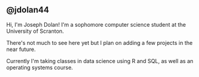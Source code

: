 ## @jdolan44
Hi, I'm Joseph Dolan! I'm a sophomore computer science student at the University of Scranton.

There's not much to see here yet but I plan on adding a few projects in the near future.

Currently I'm taking classes in data science using R and SQL, as well as an operating systems course.

<!---
- 👀 I’m interested in ...
- 🌱 I’m currently learning ...
- 💞️ I’m looking to collaborate on ...
- 📫 How to reach me ...
jdolan44/jdolan44 is a ✨ special ✨ repository because its `README.md` (this file) appears on your GitHub profile.
You can click the Preview link to take a look at your changes.
--->
